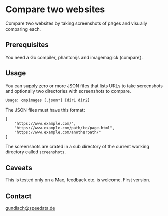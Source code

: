 # Compare two websites

Compare two websites by taking screenshots of pages and visually comparing each.

## Prerequisites

You need a Go compiler, phantomjs and imagemagick (compare).

## Usage

You can supply zero or more JSON files that lists URLs to take screenshots and optionally two directories with screenshots to compare.

    Usage: cmpimages [.json*] [dir1 dir2]

The JSON files must have this format:

    [
     	"https://www.example.com/",
     	"https://www.example.com/path/to/page.html",
     	"https://www.example.com/anotherpath/"
    ]

The screenshots are crated in a sub directory of the current working directory called `screenshots`.


## Caveats

This is tested only on a Mac, feedback etc. is welcome. First version.


## Contact

gundlach@speedata.de
